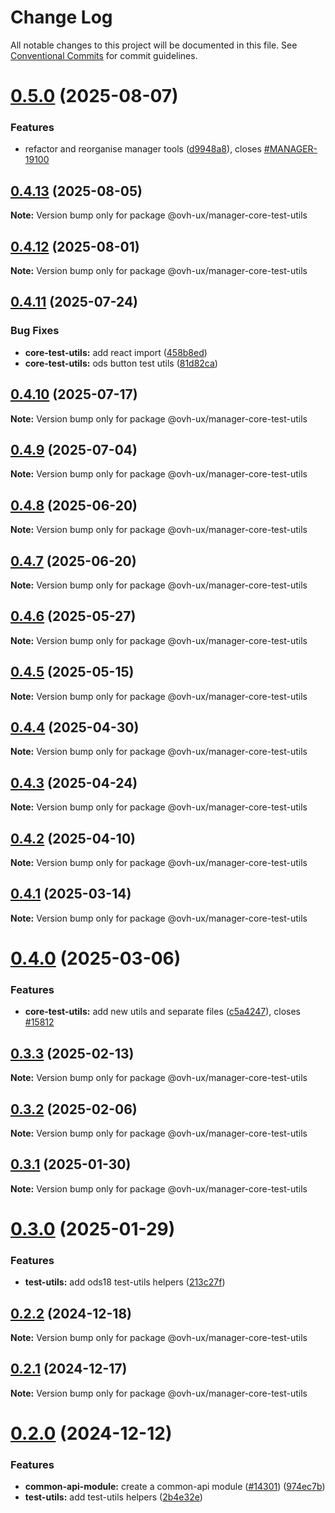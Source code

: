 # Change Log

All notable changes to this project will be documented in this file.
See [Conventional Commits](https://conventionalcommits.org) for commit guidelines.

# [0.5.0](https://github.com/ovh/manager/compare/@ovh-ux/manager-core-test-utils@0.4.13...@ovh-ux/manager-core-test-utils@0.5.0) (2025-08-07)


### Features

* refactor and reorganise manager tools ([d9948a8](https://github.com/ovh/manager/commit/d9948a8340a727bf77d8e5156647d6de47b4e227)), closes [#MANAGER-19100](https://github.com/ovh/manager/issues/MANAGER-19100)





## [0.4.13](https://github.com/ovh/manager/compare/@ovh-ux/manager-core-test-utils@0.4.12...@ovh-ux/manager-core-test-utils@0.4.13) (2025-08-05)

**Note:** Version bump only for package @ovh-ux/manager-core-test-utils





## [0.4.12](https://github.com/ovh/manager/compare/@ovh-ux/manager-core-test-utils@0.4.11...@ovh-ux/manager-core-test-utils@0.4.12) (2025-08-01)

**Note:** Version bump only for package @ovh-ux/manager-core-test-utils





## [0.4.11](https://github.com/ovh/manager/compare/@ovh-ux/manager-core-test-utils@0.4.10...@ovh-ux/manager-core-test-utils@0.4.11) (2025-07-24)


### Bug Fixes

* **core-test-utils:** add react import ([458b8ed](https://github.com/ovh/manager/commit/458b8ed7537252382f362c8b7757be8294993279))
* **core-test-utils:** ods button test utils ([81d82ca](https://github.com/ovh/manager/commit/81d82ca97c6a07e9cecd9f721e7f384a1b04606d))





## [0.4.10](https://github.com/ovh/manager/compare/@ovh-ux/manager-core-test-utils@0.4.9...@ovh-ux/manager-core-test-utils@0.4.10) (2025-07-17)

**Note:** Version bump only for package @ovh-ux/manager-core-test-utils





## [0.4.9](https://github.com/ovh/manager/compare/@ovh-ux/manager-core-test-utils@0.4.8...@ovh-ux/manager-core-test-utils@0.4.9) (2025-07-04)

**Note:** Version bump only for package @ovh-ux/manager-core-test-utils





## [0.4.8](https://github.com/ovh/manager/compare/@ovh-ux/manager-core-test-utils@0.4.7...@ovh-ux/manager-core-test-utils@0.4.8) (2025-06-20)

**Note:** Version bump only for package @ovh-ux/manager-core-test-utils





## [0.4.7](https://github.com/ovh/manager/compare/@ovh-ux/manager-core-test-utils@0.4.6...@ovh-ux/manager-core-test-utils@0.4.7) (2025-06-20)

**Note:** Version bump only for package @ovh-ux/manager-core-test-utils





## [0.4.6](https://github.com/ovh/manager/compare/@ovh-ux/manager-core-test-utils@0.4.5...@ovh-ux/manager-core-test-utils@0.4.6) (2025-05-27)

**Note:** Version bump only for package @ovh-ux/manager-core-test-utils





## [0.4.5](https://github.com/ovh/manager/compare/@ovh-ux/manager-core-test-utils@0.4.4...@ovh-ux/manager-core-test-utils@0.4.5) (2025-05-15)

**Note:** Version bump only for package @ovh-ux/manager-core-test-utils





## [0.4.4](https://github.com/ovh/manager/compare/@ovh-ux/manager-core-test-utils@0.4.3...@ovh-ux/manager-core-test-utils@0.4.4) (2025-04-30)

**Note:** Version bump only for package @ovh-ux/manager-core-test-utils





## [0.4.3](https://github.com/ovh/manager/compare/@ovh-ux/manager-core-test-utils@0.4.2...@ovh-ux/manager-core-test-utils@0.4.3) (2025-04-24)

**Note:** Version bump only for package @ovh-ux/manager-core-test-utils





## [0.4.2](https://github.com/ovh/manager/compare/@ovh-ux/manager-core-test-utils@0.4.1...@ovh-ux/manager-core-test-utils@0.4.2) (2025-04-10)

**Note:** Version bump only for package @ovh-ux/manager-core-test-utils





## [0.4.1](https://github.com/ovh/manager/compare/@ovh-ux/manager-core-test-utils@0.4.0...@ovh-ux/manager-core-test-utils@0.4.1) (2025-03-14)

**Note:** Version bump only for package @ovh-ux/manager-core-test-utils





# [0.4.0](https://github.com/ovh/manager/compare/@ovh-ux/manager-core-test-utils@0.3.3...@ovh-ux/manager-core-test-utils@0.4.0) (2025-03-06)


### Features

* **core-test-utils:** add new utils and separate files ([c5a4247](https://github.com/ovh/manager/commit/c5a4247940f16aba332962686fdcb7e4ad21ff73)), closes [#15812](https://github.com/ovh/manager/issues/15812)





## [0.3.3](https://github.com/ovh/manager/compare/@ovh-ux/manager-core-test-utils@0.3.2...@ovh-ux/manager-core-test-utils@0.3.3) (2025-02-13)

**Note:** Version bump only for package @ovh-ux/manager-core-test-utils





## [0.3.2](https://github.com/ovh/manager/compare/@ovh-ux/manager-core-test-utils@0.3.1...@ovh-ux/manager-core-test-utils@0.3.2) (2025-02-06)

**Note:** Version bump only for package @ovh-ux/manager-core-test-utils





## [0.3.1](https://github.com/ovh/manager/compare/@ovh-ux/manager-core-test-utils@0.3.0...@ovh-ux/manager-core-test-utils@0.3.1) (2025-01-30)

**Note:** Version bump only for package @ovh-ux/manager-core-test-utils





# [0.3.0](https://github.com/ovh/manager/compare/@ovh-ux/manager-core-test-utils@0.2.2...@ovh-ux/manager-core-test-utils@0.3.0) (2025-01-29)


### Features

* **test-utils:** add ods18 test-utils helpers ([213c27f](https://github.com/ovh/manager/commit/213c27f9a96d59b7445a3bfc92f6af2ff7aad8b1))





## [0.2.2](https://github.com/ovh/manager/compare/@ovh-ux/manager-core-test-utils@0.2.1...@ovh-ux/manager-core-test-utils@0.2.2) (2024-12-18)

**Note:** Version bump only for package @ovh-ux/manager-core-test-utils





## [0.2.1](https://github.com/ovh/manager/compare/@ovh-ux/manager-core-test-utils@0.2.0...@ovh-ux/manager-core-test-utils@0.2.1) (2024-12-17)

**Note:** Version bump only for package @ovh-ux/manager-core-test-utils





# [0.2.0](https://github.com/ovh/manager/compare/@ovh-ux/manager-core-test-utils@0.1.0...@ovh-ux/manager-core-test-utils@0.2.0) (2024-12-12)


### Features

* **common-api-module:** create a common-api module ([#14301](https://github.com/ovh/manager/issues/14301)) ([974ec7b](https://github.com/ovh/manager/commit/974ec7bdef0017024793a4a1e2402fdaa8771d8b))
* **test-utils:** add test-utils helpers ([2b4e32e](https://github.com/ovh/manager/commit/2b4e32ed4111830e440d054a8d45da227ea4581b))
